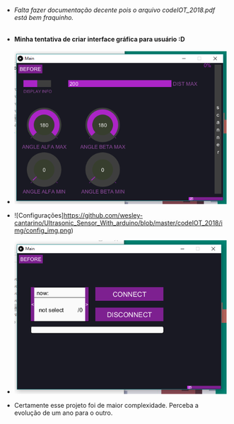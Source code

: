 * ###### Falta fazer documentação decente pois o arquivo codeIOT_2018.pdf está bem fraquinho.

* #### Minha tentativa de criar interface gráfica para usuário :D
* ![Menu](https://github.com/wesley-cantarino/Ultrasonic_Sensor_With_arduino/blob/master/codeIOT_2018/img/main_img.png)

* ![Configurações]https://github.com/wesley-cantarino/Ultrasonic_Sensor_With_arduino/blob/master/codeIOT_2018/img/config_img.png)

* ![Aba seleção de porta serial](https://github.com/wesley-cantarino/Ultrasonic_Sensor_With_arduino/blob/master/codeIOT_2018/img/serial_img.png)


* Certamente esse projeto foi de maior complexidade. Perceba a evolução de um ano para o outro.
